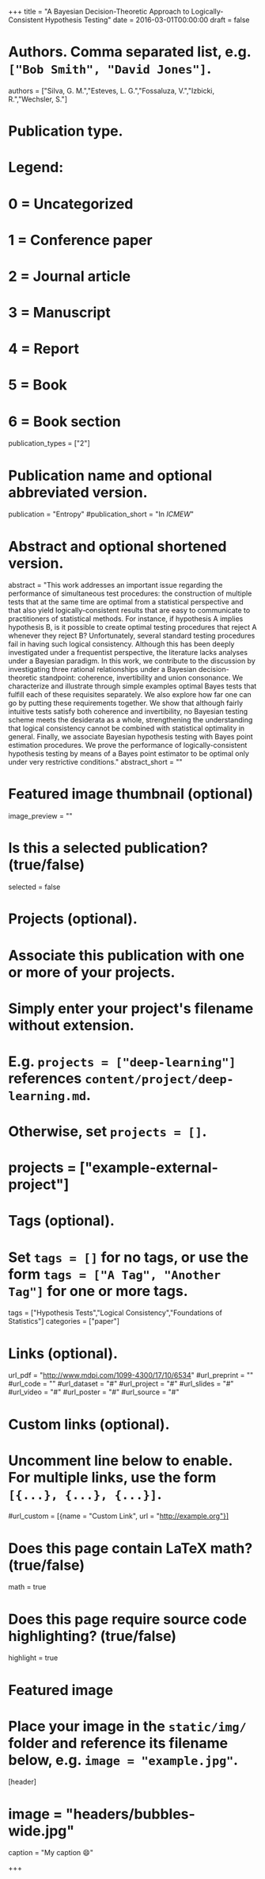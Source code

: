 +++
title = "A Bayesian Decision-Theoretic Approach to Logically-Consistent Hypothesis Testing"
date = 2016-03-01T00:00:00
draft = false

# Authors. Comma separated list, e.g. `["Bob Smith", "David Jones"]`.
authors = ["Silva, G. M.","Esteves, L. G.","Fossaluza, V.","Izbicki, R.","Wechsler, S."]

# Publication type.
# Legend:
# 0 = Uncategorized
# 1 = Conference paper
# 2 = Journal article
# 3 = Manuscript
# 4 = Report
# 5 = Book
# 6 = Book section
publication_types = ["2"]

# Publication name and optional abbreviated version.
publication = "Entropy"
#publication_short = "In *ICMEW*"

# Abstract and optional shortened version.
abstract = "This work addresses an important issue regarding the performance of simultaneous test procedures: the construction of multiple tests that at the same time are optimal from a statistical perspective and that also yield logically-consistent results that are easy to communicate to practitioners of statistical methods. For instance, if hypothesis A implies hypothesis B, is it possible to create optimal testing procedures that reject A whenever they reject B? Unfortunately, several standard testing procedures fail in having such logical consistency. Although this has been deeply investigated under a frequentist perspective, the literature lacks analyses under a Bayesian paradigm. In this work, we contribute to the discussion by investigating three rational relationships under a Bayesian decision-theoretic standpoint: coherence, invertibility and union consonance. We characterize and illustrate through simple examples optimal Bayes tests that fulfill each of these requisites separately. We also explore how far one can go by putting these requirements together. We show that although fairly intuitive tests satisfy both coherence and invertibility, no Bayesian testing scheme meets the desiderata as a whole, strengthening the understanding that logical consistency cannot be combined with statistical optimality in general. Finally, we associate Bayesian hypothesis testing with Bayes point estimation procedures. We prove the performance of logically-consistent hypothesis testing by means of a Bayes point estimator to be optimal only under very restrictive conditions."
abstract_short = ""

# Featured image thumbnail (optional)
image_preview = ""

# Is this a selected publication? (true/false)
selected = false

# Projects (optional).
#   Associate this publication with one or more of your projects.
#   Simply enter your project's filename without extension.
#   E.g. `projects = ["deep-learning"]` references `content/project/deep-learning.md`.
#   Otherwise, set `projects = []`.
# projects = ["example-external-project"]

# Tags (optional).
#   Set `tags = []` for no tags, or use the form `tags = ["A Tag", "Another Tag"]` for one or more tags.
tags = ["Hypothesis Tests","Logical Consistency","Foundations of Statistics"]
categories = ["paper"]

# Links (optional).
url_pdf = "http://www.mdpi.com/1099-4300/17/10/6534"
#url_preprint = ""
#url_code = ""
#url_dataset = "#"
#url_project = "#"
#url_slides = "#"
#url_video = "#"
#url_poster = "#"
#url_source = "#"

# Custom links (optional).
#   Uncomment line below to enable. For multiple links, use the form `[{...}, {...}, {...}]`.
#url_custom = [{name = "Custom Link", url = "http://example.org"}]

# Does this page contain LaTeX math? (true/false)
math = true

# Does this page require source code highlighting? (true/false)
highlight = true

# Featured image
# Place your image in the `static/img/` folder and reference its filename below, e.g. `image = "example.jpg"`.
[header]
# image = "headers/bubbles-wide.jpg"
caption = "My caption :smile:"

+++

